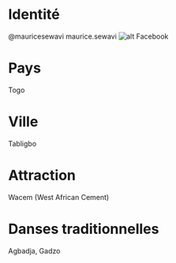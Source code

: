# Identité
@mauricesewavi
maurice.sewavi
![alt Facebook](https://github.com/koffisani/github-rep-for-iai/blob/master/img/facebook-official.png)
# Pays
Togo
# Ville
Tabligbo
# Attraction 
Wacem (West African Cement)
# Danses traditionnelles 
Agbadja, Gadzo
